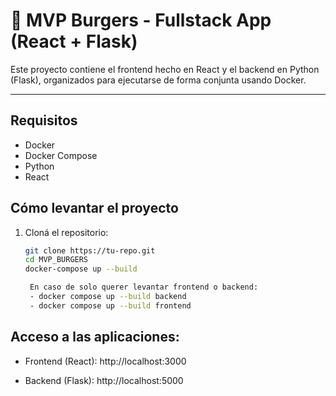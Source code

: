 # 🍔 MVP Burgers - Fullstack App (React + Flask)

Este proyecto contiene el frontend hecho en React y el backend en Python (Flask), organizados para ejecutarse de forma conjunta usando Docker.

---
<!--
## Estructura del proyecto
MVP_BURGERS/ 
│ 
├── backend/ # Aplicación Flask 
│ ├── app.py 
│ ├── requirements.txt 
│ └── Dockerfile 
│ ├── myapp/ # Aplicación React 
│ ├── src/ 
│ ├── public/ 
│ ├── package.json 
│ └── Dockerfile 
│ ├── docker-compose.yml 
└── README.md
-->

## Requisitos

- Docker
- Docker Compose
- Python 
- React


## Cómo levantar el proyecto

1. Cloná el repositorio:
   ```bash
   git clone https://tu-repo.git
   cd MVP_BURGERS
   docker-compose up --build

    En caso de solo querer levantar frontend o backend:
    - docker compose up --build backend
    - docker compose up --build frontend


## Acceso a las aplicaciones:

- Frontend (React): http://localhost:3000

- Backend (Flask): http://localhost:5000
